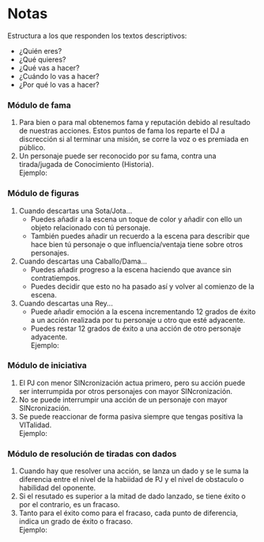 
Notas
=====
Estructura a los que responden los textos descriptivos:
- ¿Quién eres?
- ¿Qué quieres?
- ¿Qué vas a hacer?
- ¿Cuándo lo vas a hacer?
- ¿Por qué lo vas a hacer? 

### Módulo de fama
1. Para bien o para mal obtenemos fama y reputación debido al resultado de nuestras acciones. Estos puntos de fama los reparte el DJ a discrección si al terminar una misión, se corre la voz o es premiada en público.
1. Un personaje puede ser reconocido por su fama, contra una tirada/jugada de Conocimiento (Historia).  
Ejemplo:

### Módulo de figuras
1. Cuando descartas una Sota/Jota...
	* Puedes añadir a la escena un toque de color y añadir con ello un objeto relacionado con tú personaje.
	* También puedes añadir un recuerdo a la escena para describir que hace bien tú personaje o que influencia/ventaja tiene sobre otros personajes.
1. Cuando descartas una Caballo/Dama...
	* Puedes añadir progreso a la escena haciendo que avance sin contratiempos.
	* Puedes decidir que esto no ha pasado así y volver al comienzo de la escena.
1. Cuando descartas una Rey...
	* Puede añadir emoción a la escena incrementando 12 grados de éxito a un acción realizada por tu personaje u otro que esté adyacente.
	* Puedes restar 12 grados de éxito a una acción de otro personaje adyacente.  
Ejemplo:

### Módulo de iniciativa
1. El PJ con menor SINcronización actua primero, pero su acción puede ser interrumpida por otros personajes con mayor SINcronización.
1. No se puede interrumpir una acción de un personaje con mayor SINcronización.
1. Se puede reaccionar de forma pasiva siempre que tengas positiva la VITalidad.  
Ejemplo:

### Módulo de resolución de tiradas con dados
1. Cuando hay que resolver una acción, se lanza un dado y se le suma la diferencia entre el nivel de la habiidad de PJ y el nivel de obstaculo o habilidad del oponente.
1. Si el resutado es superior a la mitad de dado lanzado, se tiene éxito o por el contrario, es un fracaso.
1. Tanto para el éxito como para el fracaso, cada punto de diferencia, indica un grado de éxito o fracaso.  
Ejemplo:
